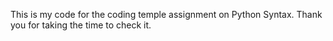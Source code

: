 This is my code for the coding temple assignment on Python Syntax. Thank you for taking the time to check it. 
